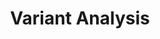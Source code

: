 ---
layout: event-track

title: Variant Analysis
description: Welcome to the Variant Analysis track. Here you can learn about Variant Analysis. If you need support during the event contact us via the Slack Channel.


contributions:
    organisers:
        - khaled196
    instructors:
        - annasyme
        - khaled196
        - wm75


program:
  - section: "Variant Analysis introduction" 
    description: |
      If you are new to Variant Analysis please start with the following tutorials. If you encounter any issue please ask us on Slack.  
    tutorials:
      - name: exome-seq
        topic: variant-analysis
  - section: "Advanced analysis" 
    description: |
      Here are some more advanced tutorials you can follow if you like. If you encounter any issue please ask us on Slack.  
    tutorials:
      - name: somatic-variants
        topic: variant-analysis
      - name: somatic-variant-discovery
        topic: variant-analysis
      - name: beaconise_1000hg
        topic: variant-analysis
      - name: beacon_cnv_query
        topic: variant-analysis
---
